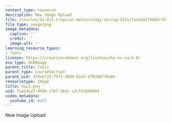 ```yaml
---
content_type: resource
description: New image Upload
file: /courses/12-811-tropical-meteorology-spring-2011/faa54a274680cf672bdccdcfe1b9b944_mac2.png
file_type: image/png
image_metadata:
  caption: ''
  credit: ''
  image-alt: ''
learning_resource_types:
- Tools
license: https://creativecommons.org/licenses/by-nc-sa/4.0/
ocw_type: OCWImage
parent_title: Tools
parent_type: CourseSection
parent_uid: 374ebf22-f5f1-50d9-82a5-d78288ffba8e
resourcetype: Image
title: mac2.png
uid: faa54a27-4680-cf67-2bdc-cdcfe1b9b944
video_metadata:
  youtube_id: null
---
```

New image Upload